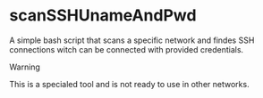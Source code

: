 # scanSSHUnameAndPwd
A simple bash script that scans a specific network and findes SSH connections witch can be connected with provided credentials.

>[!WARNING]
>This is a specialed tool and is not ready to use in other networks.
